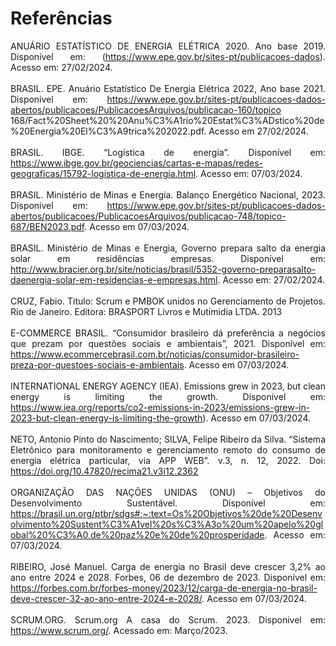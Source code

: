 # Referências
<div align="justify">

ANUÁRIO ESTATÍSTICO DE ENERGIA ELÉTRICA 2020. Ano base 2019. Disponível em: (https://www.epe.gov.br/sites-pt/publicacoes-dados). Acesso em: 27/02/2024.
<br/><br/>
BRASIL. EPE. Anuário Estatístico De Energia Elétrica 2022, Ano base 2021. Disponível em: https://www.epe.gov.br/sites-pt/publicacoes-dados-abertos/publicacoes/PublicacoesArquivos/publicacao-160/topico 168/Fact%20Sheet%20%20Anu%C3%A1rio%20Estat%C3%ADstico%20de%20Energia%20El%C3%A9trica%202022.pdf. Acesso em 27/02/2024.
<br/><br/>
BRASIL. IBGE. “Logística de energia”. Disponível em: https://www.ibge.gov.br/geociencias/cartas-e-mapas/redes-geograficas/15792-logistica-de-energia.html. Acesso em: 07/03/2024.
<br/><br/>
BRASIL. Ministério de Minas e Energia. Balanço Energético Nacional, 2023. Disponível em: https://www.epe.gov.br/sites-pt/publicacoes-dados-abertos/publicacoes/PublicacoesArquivos/publicacao-748/topico-687/BEN2023.pdf. Acesso em 07/03/2024.
<br/><br/>
BRASIL. Ministério de Minas e Energia, Governo prepara salto da energia solar em residências  empresas. Disponível em: http://www.bracier.org.br/site/noticias/brasil/5352-governo-preparasalto-daenergia-solar-em-residencias-e-empresas.html. Acesso em: 27/02/2024.
<br/><br/>
CRUZ, Fabio. Titulo: Scrum e PMBOK unidos no Gerenciamento de Projetos. Rio de Janeiro. Editora: BRASPORT Livros e Mutimidia LTDA. 2013
<br/><br/>
E-COMMERCE BRASIL. “Consumidor brasileiro dá preferência a negócios que prezam por questões sociais e ambientais”, 2021. Disponível em:  https://www.ecommercebrasil.com.br/noticias/consumidor-brasileiro-preza-por-questoes-sociais-e-ambientais. Acesso em 07/03/2024.
<br/><br/>
INTERNATIONAL ENERGY AGENCY (IEA). Emissions grew in 2023, but clean energy is limiting the growth. Disponível em: https://www.iea.org/reports/co2-emissions-in-2023/emissions-grew-in-2023-but-clean-energy-is-limiting-the-growth). Acesso em 07/03/2024.
<br/><br/>
NETO, Antonio Pinto do Nascimento; SILVA, Felipe Ribeiro da Silva. “Sistema Eletrônico para monitoramento e gerenciamento remoto do consumo de energia elétrica particular, via APP WEB”. v.3, n. 12, 2022. Doi: https://doi.org/10.47820/recima21.v3i12.2362
<br/><br/>
ORGANIZAÇÃO DAS NAÇÕES UNIDAS (ONU) – Objetivos do Desenvolvimento Sustentável. Disponível em: https://brasil.un.org/ptbr/sdgs#:~:text=Os%20Objetivos%20de%20Desenvolvimento%20Sustent%C3%A1vel%20s%C3%A3o%20um%20apelo%20global%20%C3%A0,de%20paz%20e%20de%20prosperidade. Acesso em: 07/03/2024.
<br/><br/>
RIBEIRO, José Manuel. Carga de energia no Brasil deve crescer 3,2% ao ano entre 2024 e 2028. Forbes, 06 de dezembro de 2023. Disponível em: https://forbes.com.br/forbes-money/2023/12/carga-de-energia-no-brasil-deve-crescer-32-ao-ano-entre-2024-e-2028/. Acesso em 07/03/2024.
<br/><br/>
SCRUM.ORG. Scrum.org A casa do Scrum. 2023. Disponivel em: https://www.scrum.org/. Acessado em: Março/2023.
<br/>
</div>




